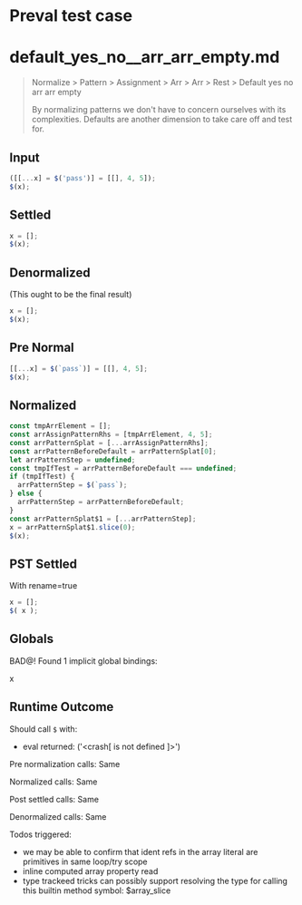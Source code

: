 # Preval test case

# default_yes_no__arr_arr_empty.md

> Normalize > Pattern > Assignment > Arr > Arr > Rest > Default yes no  arr arr empty
>
> By normalizing patterns we don't have to concern ourselves with its complexities. Defaults are another dimension to take care off and test for.

## Input

`````js filename=intro
([[...x] = $('pass')] = [[], 4, 5]);
$(x);
`````

## Settled


`````js filename=intro
x = [];
$(x);
`````

## Denormalized
(This ought to be the final result)

`````js filename=intro
x = [];
$(x);
`````

## Pre Normal


`````js filename=intro
[[...x] = $(`pass`)] = [[], 4, 5];
$(x);
`````

## Normalized


`````js filename=intro
const tmpArrElement = [];
const arrAssignPatternRhs = [tmpArrElement, 4, 5];
const arrPatternSplat = [...arrAssignPatternRhs];
const arrPatternBeforeDefault = arrPatternSplat[0];
let arrPatternStep = undefined;
const tmpIfTest = arrPatternBeforeDefault === undefined;
if (tmpIfTest) {
  arrPatternStep = $(`pass`);
} else {
  arrPatternStep = arrPatternBeforeDefault;
}
const arrPatternSplat$1 = [...arrPatternStep];
x = arrPatternSplat$1.slice(0);
$(x);
`````

## PST Settled
With rename=true

`````js filename=intro
x = [];
$( x );
`````

## Globals

BAD@! Found 1 implicit global bindings:

x

## Runtime Outcome

Should call `$` with:
 - eval returned: ('<crash[ <ref> is not defined ]>')

Pre normalization calls: Same

Normalized calls: Same

Post settled calls: Same

Denormalized calls: Same

Todos triggered:
- we may be able to confirm that ident refs in the array literal are primitives in same loop/try scope
- inline computed array property read
- type trackeed tricks can possibly support resolving the type for calling this builtin method symbol: $array_slice
